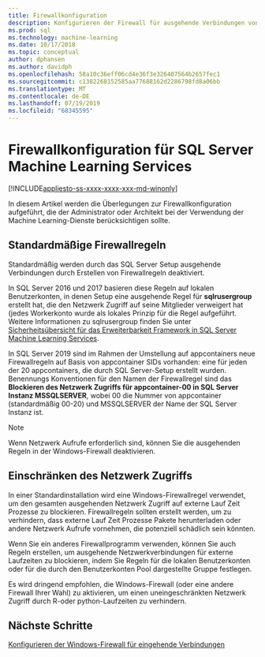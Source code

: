```yaml
---
title: Firewallkonfiguration
description: Konfigurieren der Firewall für ausgehende Verbindungen von SQL Server Machine Learning Services.
ms.prod: sql
ms.technology: machine-learning
ms.date: 10/17/2018
ms.topic: conceptual
author: dphansen
ms.author: davidph
ms.openlocfilehash: 58a10c36eff06cd4e36f3e326407564b2657fec1
ms.sourcegitcommit: c1382268152585aa77688162d2286798fd8a06bb
ms.translationtype: MT
ms.contentlocale: de-DE
ms.lasthandoff: 07/19/2019
ms.locfileid: "68345595"
---
```

# <a name="firewall-configuration-for-sql-server-machine-learning-services"></a>Firewallkonfiguration für SQL Server Machine Learning Services
[!INCLUDE[appliesto-ss-xxxx-xxxx-xxx-md-winonly](../../includes/appliesto-ss-xxxx-xxxx-xxx-md-winonly.md)]

In diesem Artikel werden die Überlegungen zur Firewallkonfiguration aufgeführt, die der Administrator oder Architekt bei der Verwendung der Machine Learning-Dienste berücksichtigen sollte.

## <a name="default-firewall-rules"></a>Standardmäßige Firewallregeln

Standardmäßig werden durch das SQL Server Setup ausgehende Verbindungen durch Erstellen von Firewallregeln deaktiviert.

In SQL Server 2016 und 2017 basieren diese Regeln auf lokalen Benutzerkonten, in denen Setup eine ausgehende Regel für **sqlrusergroup** erstellt hat, die den Netzwerk Zugriff auf seine Mitglieder verweigert hat (jedes Workerkonto wurde als lokales Prinzip für die Regel aufgeführt. Weitere Informationen zu sqlrusergroup finden Sie unter [Sicherheitsübersicht für das Erweiterbarkeit Framework in SQL Server Machine Learning Services](../../advanced-analytics/concepts/security.md#sqlrusergroup).

In SQL Server 2019 sind im Rahmen der Umstellung auf appcontainers neue Firewallregeln auf Basis von appcontainer SIDs vorhanden: eine für jeden der 20 appcontainers, die durch SQL Server-Setup erstellt wurden. Benennungs Konventionen für den Namen der Firewallregel sind das **Blockieren des Netzwerk Zugriffs für appcontainer-00 in SQL Server Instanz MSSQLSERVER**, wobei 00 die Nummer von appcontainer (standardmäßig 00-20) und MSSQLSERVER der Name der SQL Server Instanz ist.

> [!Note]
> Wenn Netzwerk Aufrufe erforderlich sind, können Sie die ausgehenden Regeln in der Windows-Firewall deaktivieren.

## <a name="restrict-network-access"></a>Einschränken des Netzwerk Zugriffs

In einer Standardinstallation wird eine Windows-Firewallregel verwendet, um den gesamten ausgehenden Netzwerk Zugriff auf externe Lauf Zeit Prozesse zu blockieren. Firewallregeln sollten erstellt werden, um zu verhindern, dass externe Lauf Zeit Prozesse Pakete herunterladen oder andere Netzwerk Aufrufe vornehmen, die potenziell schädlich sein könnten.

Wenn Sie ein anderes Firewallprogramm verwenden, können Sie auch Regeln erstellen, um ausgehende Netzwerkverbindungen für externe Laufzeiten zu blockieren, indem Sie Regeln für die lokalen Benutzerkonten oder für die durch den Benutzerkonten Pool dargestellte Gruppe festlegen.

Es wird dringend empfohlen, die Windows-Firewall (oder eine andere Firewall Ihrer Wahl) zu aktivieren, um einen uneingeschränkten Netzwerk Zugriff durch R-oder python-Laufzeiten zu verhindern.

## <a name="next-steps"></a>Nächste Schritte

[Konfigurieren der Windows-Firewall für eingehende Verbindungen](../../database-engine/configure-windows/configure-a-windows-firewall-for-database-engine-access.md)